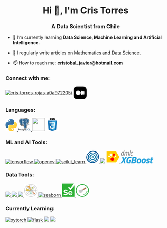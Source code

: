<h1 align="center">Hi 👋, I'm Cris Torres</h1>
<h3 align="center">A Data Scientist from Chile</h3>

- 🌱 I’m currently learning **Data Science, Machine Learning and Artificial Intelligence.**

- 📝 I regularly write articles on [Mathematics and Data Science.](https://cris-torres.medium.com/)

- 📫 How to reach me: **cristobal_javier@hotmail.com**

<h3 align="left">Connect with me:</h3>
<p align="left">
<a href="https://linkedin.com/in/cris-torres-rojas-a0a972205/" target="blank"><img align="center" src="https://raw.githubusercontent.com/rahuldkjain/github-profile-readme-generator/master/src/images/icons/Social/linked-in-alt.svg" alt="cris-torres-rojas-a0a972205/" height="30" width="40" /></a>
<a href="https://cris-torres.medium.com/" target="blank"><img 
align="center" style="border-radius:10px;" src="icons/medium.png" alt="@crisleaf" height="40"/></a>
</p>

<h3 align="left">Languages:</h3>
<p align="left"> 
<a href="https://www.python.org" target="_blank" rel="noreferrer">  <img src="icons/python.png" 
height="36"/> 
</a>
<a href="https://www.postgresql.org" target="_blank" rel="noreferrer"> <img src="https://raw.githubusercontent.com/devicons/devicon/master/icons/postgresql/postgresql-original-wordmark.svg" alt="postgresql" width="40" height="40"/> 
</a>
 <img src="https://cdn.jsdelivr.net/gh/devicons/devicon/icons/html5/html5-original-wordmark.svg" 
width="40" height="40"/>

<a href="https://www.w3schools.com/css/" target="_blank" rel="noreferrer"> 
<img src="https://raw.githubusercontent.com/devicons/devicon/master/icons/css3/css3-original-wordmark.svg" alt="css3" width="40" height="40"/> 
</a>

</p>
<h3 align="left">ML and AI Tools:</h3>
<p align="left">
<a href="https://www.tensorflow.org" target="_blank" rel="noreferrer"> <img src="https://www.vectorlogo.zone/logos/tensorflow/tensorflow-icon.svg" alt="tensorflow" width="40" height="40"/>

</a> 
<a href="https://opencv.org/" target="_blank" rel="noreferrer"> <img src="https://www.vectorlogo.zone/logos/opencv/opencv-icon.svg" alt="opencv" width="40" height="40"/> 
</a>
<a href="https://scikit-learn.org/" target="_blank" rel="noreferrer"> <img src="https://upload.wikimedia.org/wikipedia/commons/0/05/Scikit_learn_logo_small.svg" alt="scikit_learn" width="40" height="40"/> 
</a> 
<a href="https://optuna.org/" target="_blank" rel="noreferrer"> <img src="icons/optuna.png" 
width="40" 
height="40"/> 
</a> 

<a href="https://numpy.org/" target="_blank" rel="noreferrer">
<img src="https://cdn.jsdelivr.net/gh/devicons/devicon/icons/numpy/numpy-original.svg" width="40"/></a>

<a href="https://catboost.ai/" target="_blank" rel="noreferrer">
<img src="icons/catboost.png" width="40"/>
</a>
<a href="https://xgboost.readthedocs.io/en/stable/" target="_blank" rel="noreferrer">
<img src="icons/xgboost.png" height="40"/>
</a>

</p>

<h3 align="left">Data Tools:</h3>
<p align="left">
<a href="https://jupyter.org/" target="_blank" rel="noreferrer">
<img src="https://cdn.jsdelivr.net/gh/devicons/devicon/icons/jupyter/jupyter-original-wordmark.svg" width="40"/>
</a>
<a href="https://www.statsmodels.org" target="_blank" rel="noreferrer">
<img src="https://www.statsmodels.org/stable/_images/statsmodels-logo-v2.svg" width="54"/>
</a>
<a href="https://pandas.pydata.org/" target="_blank" rel="noreferrer">
<img src="https://cdn.jsdelivr.net/gh/devicons/devicon/icons/pandas/pandas-original-wordmark.svg" width="40"/>
</a>
<a href="https://matplotlib.org/" target="_blank" rel="noreferrer">
<img src="icons/matplotlib.png" width="40"/>
</a>
<a href="https://seaborn.pydata.org/" target="_blank" rel="noreferrer"> <img src="https://seaborn.pydata.org/_images/logo-mark-lightbg.svg" alt="seaborn" width="40" height="40"/> 
</a>
<a href="https://www.selenium.dev/" target="_blank" rel="noreferrer">
<img src="icons/selenium.png" width="40"/>
</a>
<a href="https://scrapy.org/" target="_blank" rel="noreferrer">
<img src="icons/scrapy.png" width="40"/>
</a>

<h3 align="left">Currently Learning:</h3>
<p align="left">


<a href="https://pytorch.org/" target="_blank" rel="noreferrer"> <img src="https://www.vectorlogo.zone/logos/pytorch/pytorch-icon.svg" alt="pytorch" width="40" height="40"/> 
</a> 
<a href="https://flask.palletsprojects.com/" target="_blank" rel="noreferrer"> <img src="https://www.vectorlogo.zone/logos/pocoo_flask/pocoo_flask-icon.svg" alt="flask" width="40" height="40"/> 
</a>
<a href="https://www.javascript.com/" target="_blank" rel="noreferrer">
<img src="https://cdn.jsdelivr.net/gh/devicons/devicon/icons/javascript/javascript-plain.svg" 
width="40"/>
 <img src="https://cdn.jsdelivr.net/gh/devicons/devicon/icons/c/c-original.svg" width="40"/>
</a>

</p>
